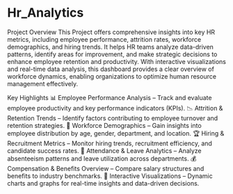 # Hr_Analytics
Project Overview This Project offers comprehensive insights into key HR metrics, including employee performance, attrition rates, workforce demographics, and hiring trends. It helps HR teams analyze data-driven patterns, identify areas for improvement, and make strategic decisions to enhance employee retention and productivity. With interactive visualizations and real-time data analysis, this dashboard provides a clear overview of workforce dynamics, enabling organizations to optimize human resource management effectively.

Key Highlights 📊 Employee Performance Analysis – Track and evaluate employee productivity and key performance indicators (KPIs).
📉 Attrition & Retention Trends – Identify factors contributing to employee turnover and retention strategies.
👥 Workforce Demographics – Gain insights into employee distribution by age, gender, department, and location.
🏆 Hiring & Recruitment Metrics – Monitor hiring trends, recruitment efficiency, and candidate success rates.
📅 Attendance & Leave Analytics – Analyze absenteeism patterns and leave utilization across departments.
💰 Compensation & Benefits Overview – Compare salary structures and benefits to industry benchmarks.
📡 Interactive Visualizations – Dynamic charts and graphs for real-time insights and data-driven decisions.
